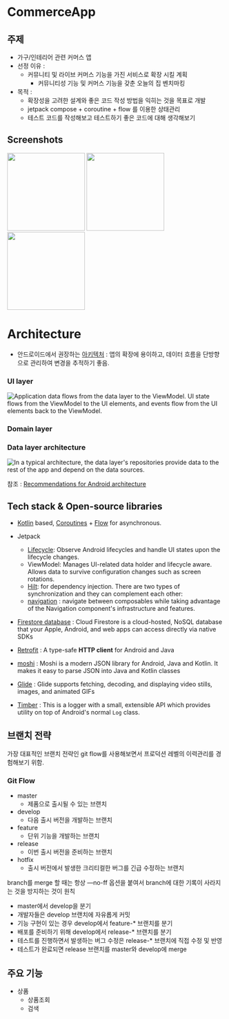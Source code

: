 # CommerceApp

## 주제
- 가구/인테리어 관련 커머스 앱
- 선정 이유 :
    - 커뮤니티 및 라이브 커머스 기능을 가진 서비스로 확장 시킬 계획
        - 커뮤니티성 기능 및 커머스 기능을 갖춘 오늘의 집 벤치마킹
- 목적 :
     - 확장성을 고려한 설계와 좋은 코드 작성 방법을 익히는 것을 목표로 개발
     - jetpack compose + coroutine + flow 를 이용한 상태관리
     - 테스트 코드를 작성해보고 테스트하기 좋은 코드에 대해 생각해보기

## Screenshots
<img src="https://github.com/hyun132/Algorithm-With-Kotlin/assets/46836642/b2f58b23-0953-4ab0-a88f-7c6be1d852aa" width="180"/>
<img src="https://github.com/hyun132/Algorithm-With-Kotlin/assets/46836642/82d3ceff-09a7-45e2-b750-890ccd244f85" width="180"/>
<img src="https://github.com/hyun132/Algorithm-With-Kotlin/assets/46836642/0b34efdc-b2e9-4f60-8d40-29a3d2c9250e" width="180"/>

# Architecture
- 안드로이드에서 권장하는 [아키텍처](https://developer.android.com/topic/architecture/intro?_gl=1*hmaj30*_up*MQ..*_ga*MTY2OTE5MDI1Ny4xNzA4MjgzNDEy*_ga_6HH9YJMN9M*MTcwODI4MzQxMi4xLjAuMTcwODI4NDgzMy4wLjAuMA..) :  앱의 확장에 용이하고, 데이터 흐름을 단방향으로 관리하여 변경을 추적하기 좋음.

### UI layer
![Application data flows from the data layer to the ViewModel. UI state
flows from the ViewModel to the UI elements, and events flow from the UI
elements back to the ViewModel.](https://developer.android.com/static/topic/libraries/architecture/images/mad-arch-ui-udf.png)
### Domain layer

### Data layer architecture
![In a typical architecture, the data layer's repositories provide data
to the rest of the app and depend on the data sources.](https://developer.android.com/static/topic/libraries/architecture/images/mad-arch-data-overview.png)

참조 : [Recommendations for Android architecture](https://developer.android.com/topic/architecture/recommendations?_gl=1*gej0qv*_up*MQ..*_ga*MTQzMzQ2OTY5Ni4xNzA4Mjc5NjU4*_ga_6HH9YJMN9M*MTcwODI3OTY1OC4xLjAuMTcwODI3OTY1OC4wLjAuMA..)

## Tech stack & Open-source libraries

-   [Kotlin](https://kotlinlang.org/)  based,  [Coroutines](https://github.com/Kotlin/kotlinx.coroutines)  +  [Flow](https://kotlin.github.io/kotlinx.coroutines/kotlinx-coroutines-core/kotlinx.coroutines.flow/)  for asynchronous.
- Jetpack
    - [Lifecycle](https://developer.android.com/jetpack/compose/lifecycle?_gl=1*8r5y71*_up*MQ..*_ga*MTIzODQ0Mzc1NC4xNzA4MjgzMjUw*_ga_6HH9YJMN9M*MTcwODI4MzI0OS4xLjAuMTcwODI4MzI0OS4wLjAuMA..): Observe Android lifecycles and handle UI states upon the lifecycle changes.
    -   ViewModel: Manages UI-related data holder and lifecycle aware. Allows data to survive configuration changes such as screen rotations.
    -   [Hilt](https://dagger.dev/hilt/): for dependency injection.
        There are two types of synchronization and they can complement each other:
    - [navigation](https://developer.android.com/jetpack/compose/navigation) : navigate between composables while taking advantage of the Navigation component's infrastructure and features.

- [Firestore database](https://firebase.google.com/docs/firestore?hl=ko) : Cloud Firestore is a cloud-hosted, NoSQL database that your Apple, Android, and web apps can access directly via native SDKs
- [Retrofit](https://square.github.io/retrofit/ ) :  A type-safe  **HTTP client**  for Android and Java
- [moshi](https://github.com/square/moshi) : Moshi is a modern JSON library for Android, Java and Kotlin. It makes it easy to parse JSON into Java and Kotlin classes
- [Glide](https://github.com/bumptech/glide) : Glide supports fetching, decoding, and displaying video stills, images, and animated GIFs
- [Timber](https://github.com/JakeWharton/timber) : This is a logger with a small, extensible API which provides utility on top of Android's normal `Log` class.

## 브랜치 전략
가장 대표적인 브랜치 전략인 git flow를 사용해보면서 프로덕션 레벨의 이력관리를 경험해보기 위함.
### Git Flow
-   master
    -   제품으로 출시될 수 있는 브랜치
-   develop
    -   다음 출시 버전을 개발하는 브랜치
-   feature
    -   단위 기능을 개발하는 브랜치
-   release
    -   이번 출시 버전을 준비하는 브랜치 
-   hotfix  
    -   출시 버전에서 발생한 크리티컬한 버그를 긴급 수정하는 브랜치

branch를 merge 할 때는 항상 —no-ff 옵션을 붙여서 branch에 대한 기록이 사라지는 것을 방지하는 것이 원칙

-   master에서 develop을 분기
-   개발자들은 develop 브랜치에 자유롭게 커밋
-   기능 구현이 있는 경우 develop에서 feature-* 브랜치를 분기
-   배포를 준비하기 위해 develop에서 release-* 브랜치를 분기
-   테스트를 진행하면서 발생하는 버그 수정은 release-* 브랜치에 직접 수정 및 반영
-   테스트가 완료되면 release 브랜치를 master와 develop에 merge

## 주요 기능
- 상품
    - 상품조회
    - 검색
